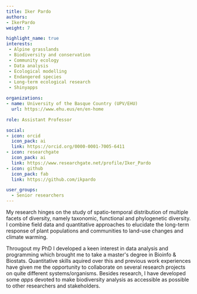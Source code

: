 ```yaml
---
title: Iker Pardo
authors:
- IkerPardo
weight: 7

highlight_name: true
interests:
 - Alpine grasslands
 - Biodiversity and conservation
 - Community ecology
 - Data analysis
 - Ecological modelling
 - Endangered species
 - Long-term ecological research
 - Shinyapps

organizations:
- name: University of the Basque Country (UPV/EHU)
  url: https://www.ehu.eus/en/en-home

role: Assistant Professor

social:
- icon: orcid
  icon_pack: ai
  link: https://orcid.org/0000-0001-7005-6411
- icon: researchgate
  icon_pack: ai
  link: https://www.researchgate.net/profile/Iker_Pardo
- icon: github
  icon_pack: fab
  link: https://github.com/ikpardo

user_groups: 
  - Senior researchers
---
```


My research hinges on the study of spatio-temporal distribution of multiple facets of diversity, namely taxonomic, functional and phylogenetic diversity. I combine field data and quantitative approaches to elucidate the long-term response of plant populations and communities to land-use changes and climate warming.

Througout my PhD I developed a keen interest in data analysis and programming which brought me to take a master's degree in Bioinfo & Biostats. Quantitative skills aquired over this and previous work experiences have given me the opportunity to collaborate on several research projects on quite different systems/organisms. Besides research, I have developed some *apps* devoted to make biodiversity analysis as accessible as possible to other researchers and stakeholders.

